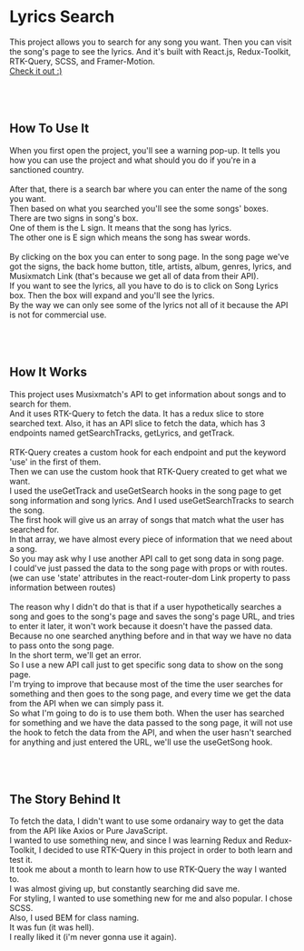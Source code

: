 # Lyrics Search

This project allows you to search for any song you want. Then you can visit the song's page to see the lyrics. And it's built with React.js, Redux-Toolkit, RTK-Query, SCSS, and Framer-Motion.
<br />
<a href="https://songs-search.vercel.app/">Check it out :)<a/>
<br />
<br />
<br />
<br />


## How To Use It

When you first open the project, you'll see a warning pop-up. It tells you how you can use the project and what should you do if you're in a sanctioned country. 
<br />
<br />
After that, there is a search bar where you can enter the name of the song you want. 
<br />
Then based on what you searched you'll see the some songs' boxes.
<br />
There are two signs in song's box. 
<br />
One of them is the L sign. It means that the song has lyrics. 
<br />
The other one is E sign which means the song has swear words. 
<br />
<br />
By clicking on the box you can enter to song page. In the song page we've got the signs, the back home button, title, artists, album, genres, lyrics, and Musixmatch Link (that's because we get all of data from their API). 
<br />
If you want to see the lyrics, all you have to do is to click on Song Lyrics box. Then the box will expand and you'll see the lyrics. 
<br />
By the way we can only see some of the lyrics not all of it because the API is not for commercial use.
<br />
<br />
<br />
<br />


## How It Works
This project uses Musixmatch's API to get information about songs and to search for them. 
<br />
And it uses RTK-Query to fetch the data. It has a redux slice to store searched text. Also, it has an API slice to fetch the data, which has 3 endpoints named getSearchTracks, getLyrics, and getTrack. 
<br />
<br />
RTK-Query creates a custom hook for each endpoint and put the keyword 'use' in the first of them. 
<br />
Then we can use the custom hook that RTK-Query created to get what we want. 
<br />
I used the useGetTrack and useGetSearch hooks in the song page to get song information and song lyrics. And I used useGetSearchTracks to search the song. 
<br />
The first hook will give us an array of songs that match what the user has searched for. 
<br />
In that array, we have almost every piece of information that we need about a song. 
<br />
So you may ask why I use another API call to get song data in song page. 
<br />
I could've just passed the data to the song page with props or with routes. 
<br />
(we can use 'state' attributes in the react-router-dom Link property to pass information between routes)
<br />
<br />
The reason why I didn't do that is that if a user hypothetically searches a song and goes to the song's page and saves the song's page URL, and tries to enter it later, it won't work because it doesn't have the passed data. 
<br />
Because no one searched anything before and in that way we have no data to pass onto the song page. 
<br />
In the short term, we'll get an error. 
<br />
So I use a new API call just to get specific song data to show on the song page. 
<br />
I'm trying to improve that because most of the time the user searches for something and then goes to the song page, and every time we get the data from the API when we can simply pass it. 
<br />
So what I'm going to do is to use them both. When the user has searched for something and we have the data passed to the song page, it will not use the hook to fetch the data from the API, and when the user hasn't searched for anything and just entered the URL, we'll use the useGetSong hook.
<br />
<br />
<br />
<br />


## The Story Behind It

To fetch the data, I didn't want to use some ordanairy way to get the data from the API like Axios or Pure JavaScript. 
<br />
I wanted to use something new, and since I was learning Redux and Redux-Toolkit, I decided to use RTK-Query in this project in order to both learn and test it. 
<br />
It took me about a month to learn how to use RTK-Query the way I wanted to. 
<br />
I was almost giving up, but constantly searching did save me. 
<br />
For styling, I wanted to use something new for me and also popular. I chose SCSS. 
<br />
Also, I used BEM for class naming. 
<br />
It was fun (it was hell). 
<br />
I really liked it (i'm never gonna use it again).